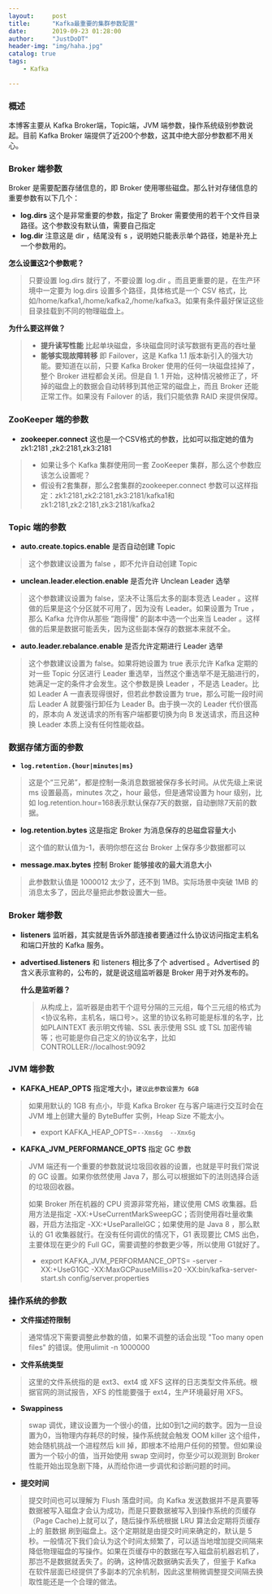 ```yaml
---
layout:     post
title:      "Kafka最重要的集群参数配置"
date:       2019-09-23 01:28:00
author:     "JustDoDT"
header-img: "img/haha.jpg"
catalog: true
tags:
    - Kafka

---
```




### 概述

本博客主要从 Kafka Broker端，Topic端，JVM 端参数，操作系统级别参数说起。目前 Kafka Broker 端提供了近200个参数，这其中绝大部分参数都不用关心。

### Broker 端参数

Broker 是需要配置存储信息的，即 Broker 使用哪些磁盘。那么针对存储信息的重要参数有以下几个：

- **log.dirs**  这个是非常重要的参数，指定了 Broker 需要使用的若干个文件目录路径。这个参数没有默认值，需要自己指定
- **log.dir**  注意这是 dir ，结尾没有 s ，说明她只能表示单个路径，她是补充上一个参数用的。

**怎么设置这2个参数呢？**

>只要设置 log.dirs 就行了，不要设置 log.dir 。而且更重要的是，在生产环境中一定要为 log.dirs 设置多个路径，具体格式是一个 CSV 格式，比如/home/kafka1,/home/kafka2,/home/kafka3。如果有条件最好保证这些目录挂载到不同的物理磁盘上。

**为什么要这样做？**

>- **提升读写性能**  比起单块磁盘，多块磁盘同时读写数据有更高的吞吐量
>- **能够实现故障转移**   即 Failover，这是 Kafka 1.1 版本新引入的强大功能。要知道在以前，只要 Kafka Broker 使用的任何一块磁盘挂掉了，整个 Broker 进程都会关闭。但是自 1. 1 开始，这种情况被修正了，坏掉的磁盘上的数据会自动转移到其他正常的磁盘上，而且 Broker 还能正常工作。如果没有 Failover 的话，我们只能依靠 RAID 来提供保障。
>
>

### ZooKeeper 端的参数

- **zookeeper.connect**  这也是一个CSV格式的参数，比如可以指定她的值为 zk1:2181 ,zk2:2181,zk3:2181

>- 如果让多个 Kafka 集群使用同一套 ZooKeeper 集群，那么这个参数应该怎么设置呢？
>  - 假设有2套集群，那么2套集群的zookeeper.connect 参数可以这样指定：zk1:2181,zk2:2181,zk3:2181/kafka1和zk1:2181,zk2:2181,zk3:2181/kafka2
>
>

### Topic 端的参数
 
- **auto.create.topics.enable** 是否自动创建 Topic 

>这个参数建议设置为 false ，即不允许自动创建 Topic 

- **unclean.leader.election.enable**  是否允许 Unclean Leader 选举

>这个参数建议设置为 false，坚决不让落后太多的副本竞选 Leader 。这样做的后果是这个分区就不可用了，因为没有 Leader。如果设置为 True ，那么 Kafka 允许你从那些 “跑得慢” 的副本中选一个出来当 Leader 。这样做的后果是数据可能丢失，因为这些副本保存的数据本来就不全。

- **auto.leader.rebalance.enable** 是否允许定期进行 Leader 选举

>这个参数建议设置为 false。如果将她设置为 true 表示允许 Kafka 定期的对一些 Topic 分区进行 Leader 重选举，当然这个重选举不是无脑进行的，她满足一定的条件才会发生。这个参数是换 Leader ，不是选 Leader。比如 Leader A 一直表现得很好，但若此参数设置为 true，那么可能一段时间后 Leader A 就要强行卸任为 Leader B。由于换一次的 Leader 代价很高的，原本向 A 发送请求的所有客户端都要切换为向 B 发送请求，而且这种换 Leader 本质上没有任何性能收益。
>
>

### 数据存储方面的参数

- **`log.retention.{hour|minutes|ms}`** 

>这是个“三兄弟”，都是控制一条消息数据被保存多长时间。从优先级上来说 ms 设置最高，minutes 次之，hour 最低，但是通常设置为 hour 级别，比如 log.retention.hour=168表示默认保存7天的数据，自动删除7天前的数据。

- **log.retention.bytes** 这是指定 Broker 为消息保存的总磁盘容量大小

>这个值的默认值为-1，表明你想在这台 Broker 上保存多少数据都可以

- **message.max.bytes** 控制 Broker 能够接收的最大消息大小

>此参数默认值是 1000012 太少了，还不到 1MB。实际场景中突破 1MB 的消息太多了，因此尽量把此参数设置大一些。

### Broker 端参数



- **listeners** 监听器，其实就是告诉外部连接者要通过什么协议访问指定主机名和端口开放的 Kafka 服务。

- **advertised.listeners** 和 listeners 相比多了个 advertised 。Advertised 的含义表示宣称的，公布的，就是说这组监听器是 Broker 用于对外发布的。

  **什么是监听器？**

  >从构成上，监听器是由若干个逗号分隔的三元组，每个三元组的格式为<协议名称，主机名，端口号>。这里的协议名称可能是标准的名字，比如PLAINTEXT 表示明文传输、SSL 表示使用 SSL 或 TSL 加密传输等；也可能是你自己定义的协议名字，比如 CONTROLLER://localhost:9092

### JVM 端参数

- **KAFKA_HEAP_OPTS** 指定堆大小，`建议此参数设置为 6GB`

>如果用默认的 1GB 有点小，毕竟 Kafka Broker 在与客户端进行交互时会在 JVM 堆上创建大量的 ByteBuffer 实例，Heap Size 不能太小。
>
>- export KAFKA_HEAP_OPTS=`--Xms6g  --Xmx6g`

- **KAFKA_JVM_PERFORMANCE_OPTS** 指定 GC 参数

>JVM 端还有一个重要的参数就说垃圾回收器的设置，也就是平时我们常说的 GC 设置。如果你依然使用 Java 7，那么可以根据如下的法则选择合适的垃圾回收器。
>
>如果 Broker 所在机器的 CPU 资源非常充裕，建议使用 CMS 收集器。启用方法是指定 -XX:+UseCurrentMarkSweepGC；否则使用吞吐量收集器，开启方法指定 -XX:+UseParallelGC；如果使用的是 Java 8 ，那么默认的 G1 收集器就行。在没有任何调优的情况下，G1 表现要比 CMS 出色，主要体现在更少的 Full GC，需要调整的参数更少等，所以使用 G1就好了。
>
>- export KAFKA_JVM_PERFORMANCE_OPTS= -server -XX:+UseG1GC -XX:MaxGCPauseMillis=20  -XX:bin/kafka-server-start.sh config/server.properties



### 操作系统的参数

- **文件描述符限制**

>通常情况下需要调整此参数的值，如果不调整的话会出现 "Too many open files" 的错误。使用ulimit -n 1000000

- **文件系统类型**

>这里的文件系统指的是 ext3、ext4 或  XFS 这样的日志类型文件系统。根据官网的测试报告，XFS 的性能要强于 ext4，生产环境最好用 XFS。

- **Swappiness**

>swap 调优，建议设置为一个很小的值，比如0到1之间的数字。因为一旦设置为0，当物理内存耗尽的时候，操作系统就会触发 OOM killer 这个组件，她会随机挑战一个进程然后 kill 掉，即根本不给用户任何的预警。但如果设置为一个较小的值，当开始使用 swap 空间时，你至少可以观测到 Broker 性能开始出现急剧下降，从而给你进一步调优和诊断问题的时间。

- **提交时间**

>提交时间也可以理解为 Flush 落盘时间。向 Kafka 发送数据并不是真要等数据被写入磁盘才会认为成功，而是只要数据被写入到操作系统的页缓存（Page Cache)上就可以了，随后操作系统根据 LRU 算法会定期将页缓存上的 脏数据 刷到磁盘上。这个定期就是由提交时间来确定的，默认是 5 秒。一般情况下我们会认为这个时间太频繁了，可以适当地增加提交间隔来降低物理磁盘的写操作。如果在页缓存中的数据在写入磁盘前机器宕机了，那岂不是数据就丢失了。的确，这种情况数据确实丢失了，但鉴于 Kafka 在软件层面已经提供了多副本的冗余机制，因此这里稍微调整提交间隔去换取性能还是一个合理的做法。

